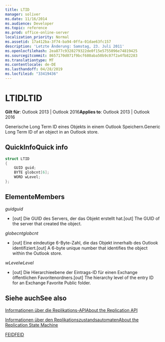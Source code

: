 ```yaml
---
title: LTID
manager: soliver
ms.date: 11/16/2014
ms.audience: Developer
ms.topic: reference
ms.prod: office-online-server
localization_priority: Normal
ms.assetid: 17a412ba-3f74-ba94-0ffa-01dae63fc157
description: 'Letzte Änderung: Samstag, 23. Juli 2011'
ms.openlocfilehash: 2ea877c9328279322de0f15e5755096e74819425
ms.sourcegitcommit: 8657170d071f9bcf680aba50b9c07f2a4fb82283
ms.translationtype: MT
ms.contentlocale: de-DE
ms.lasthandoff: 04/28/2019
ms.locfileid: "33419436"
---
```

# <a name="ltid"></a><span data-ttu-id="d2866-103">LTID</span><span class="sxs-lookup"><span data-stu-id="d2866-103">LTID</span></span>

  
  
<span data-ttu-id="d2866-104">**Gilt für**: Outlook 2013 | Outlook 2016</span><span class="sxs-lookup"><span data-stu-id="d2866-104">**Applies to**: Outlook 2013 | Outlook 2016</span></span> 
  
<span data-ttu-id="d2866-105">Generische Long Term ID eines Objekts in einem Outlook Speichern.</span><span class="sxs-lookup"><span data-stu-id="d2866-105">Generic Long Term ID of an object in an Outlook store.</span></span>
  
## <a name="quick-info"></a><span data-ttu-id="d2866-106">QuickInfo</span><span class="sxs-lookup"><span data-stu-id="d2866-106">Quick info</span></span>

```cpp
struct LTID 
{ 
    GUID guid; 
    BYTE globcnt[6]; 
    WORD wLevel; 
};
```

## <a name="members"></a><span data-ttu-id="d2866-107">Elemente</span><span class="sxs-lookup"><span data-stu-id="d2866-107">Members</span></span>

 <span data-ttu-id="d2866-108">_guid_</span><span class="sxs-lookup"><span data-stu-id="d2866-108">_guid_</span></span>
  
- <span data-ttu-id="d2866-109">[out] Die GUID des Servers, der das Objekt erstellt hat.</span><span class="sxs-lookup"><span data-stu-id="d2866-109">[out] The GUID of the server that created the object.</span></span>
    
 <span data-ttu-id="d2866-110">_globecnt_</span><span class="sxs-lookup"><span data-stu-id="d2866-110">_globcnt_</span></span>
  
- <span data-ttu-id="d2866-111">[out] Eine eindeutige 6-Byte-Zahl, die das Objekt innerhalb des Outlook identifiziert.</span><span class="sxs-lookup"><span data-stu-id="d2866-111">[out] A 6-byte unique number that identifies the object within the Outlook store.</span></span>
    
 <span data-ttu-id="d2866-112">_wLevel_</span><span class="sxs-lookup"><span data-stu-id="d2866-112">_wLevel_</span></span>
  
- <span data-ttu-id="d2866-113">[out] Die Hierarchieebene der Eintrags-ID für einen Exchange öffentlichen Favoritenordners.</span><span class="sxs-lookup"><span data-stu-id="d2866-113">[out] The hierarchy level of the entry ID for an Exchange Favorite Public folder.</span></span>
    
## <a name="see-also"></a><span data-ttu-id="d2866-114">Siehe auch</span><span class="sxs-lookup"><span data-stu-id="d2866-114">See also</span></span>



[<span data-ttu-id="d2866-115">Informationen über die Replikations-API</span><span class="sxs-lookup"><span data-stu-id="d2866-115">About the Replication API</span></span>](about-the-replication-api.md)
  
[<span data-ttu-id="d2866-116">Informationen über den Replikationszustandsautomaten</span><span class="sxs-lookup"><span data-stu-id="d2866-116">About the Replication State Machine</span></span>](about-the-replication-state-machine.md)
  
[<span data-ttu-id="d2866-117">FEID</span><span class="sxs-lookup"><span data-stu-id="d2866-117">FEID</span></span>](feid.md)

